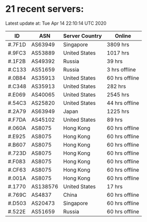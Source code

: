 # 21 recent servers:

Latest update at: Tue Apr 14 22:10:14 UTC 2020

| ID | ASN | Server Country | Online |
| -- | --- | -------------- | ------ |
| #.7F1D | AS63949 | Singapore | 3809 hrs |
| #.9FC3 | AS53889 | United States | 1017 hrs |
| #.1F2B | AS49392 | Russia | 39 hrs |
| #.C133 | AS51659 | Russia | 3 hrs offline |
| #.0B84 | AS35913 | United States | 60 hrs offline |
| #.C348 | AS35913 | United States | 282 hrs |
| #.E069 | AS40065 | United States | 2545 hrs |
| #.54C3 | AS25820 | United States | 44 hrs offline |
| #.2A79 | AS63949 | Japan | 1225 hrs |
| #.F7DA | AS45102 | United States | 89 hrs |
| #.060A | AS8075 | Hong Kong | 60 hrs offline |
| #.E925 | AS8075 | Hong Kong | 60 hrs offline |
| #.B607 | AS8075 | Hong Kong | 60 hrs offline |
| #.723D | AS8075 | Hong Kong | 60 hrs offline |
| #.F083 | AS8075 | Hong Kong | 60 hrs offline |
| #.CF63 | AS8075 | Hong Kong | 60 hrs offline |
| #.001A | AS8075 | Hong Kong | 60 hrs offline |
| #.1770 | AS138576 | United States | 17 hrs |
| #.769C | AS4837 | China | 60 hrs offline |
| #.D503 | AS20473 | Singapore | 60 hrs offline |
| #.522E | AS51659 | Russia | 60 hrs offline |

